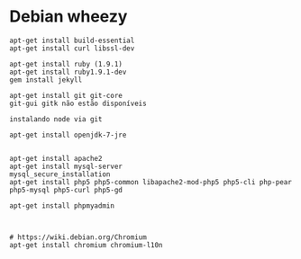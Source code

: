 Debian wheezy
=============


    apt-get install build-essential
    apt-get install curl libssl-dev

    apt-get install ruby (1.9.1)
    apt-get install ruby1.9.1-dev
    gem install jekyll

    apt-get install git git-core
    git-gui gitk não estão disponíveis

    instalando node via git

    apt-get install openjdk-7-jre
    
    
    apt-get install apache2
    apt-get install mysql-server
    mysql_secure_installation
    apt-get install php5 php5-common libapache2-mod-php5 php5-cli php-pear php5-mysql php5-curl php5-gd
    
    apt-get install phpmyadmin
    
    
    
    # https://wiki.debian.org/Chromium
    apt-get install chromium chromium-l10n


